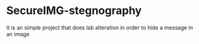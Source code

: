 # SecureIMG-stegnography

It is an simple project that does lsb alteration in order to hide a message in an image
